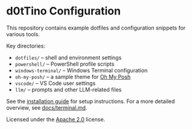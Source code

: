 # d0tTino Configuration

This repository contains example dotfiles and configuration snippets for various tools.

Key directories:

- `dotfiles/` – shell and environment settings
- `powershell/` – PowerShell profile scripts
- `windows-terminal/` – Windows Terminal configuration
- `oh-my-posh/` – a sample theme for [Oh My Posh](https://ohmyposh.dev)
- `vscode/` – VS Code user settings
- `llm/` – prompts and other LLM-related files

See the [installation guide](docs/installation.md) for setup instructions.
For a more detailed overview, see [docs/terminal.md](docs/terminal.md).

Licensed under the [Apache 2.0](LICENSE) license.
